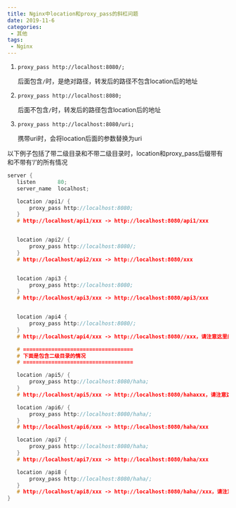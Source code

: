 ```yaml
---
title: Nginx中location和proxy_pass的斜杠问题
date: 2019-11-6
categories: 
 - 其他
tags: 
 - Nginx
---
```


1. `proxy_pass http://localhost:8080/;`

   后面包含`/`时，是绝对路径，转发后的路径不包含location后的地址

2. `proxy_pass http://localhost:8080;`

   后面不包含`/`时，转发后的路径包含location后的地址

3. `proxy_pass http://localhost:8080/uri;`

   携带uri时，会将location后面的参数替换为uri

以下例子包括了带二级目录和不带二级目录时，location和proxy_pass后缀带有和不带有‘/’的所有情况

```cpp
server {
   listen       80;
   server_name  localhost;

   location /api1/ {
       proxy_pass http://localhost:8080;
   }
   # http://localhost/api1/xxx -> http://localhost:8080/api1/xxx


   location /api2/ {
       proxy_pass http://localhost:8080/;
   }
   # http://localhost/api2/xxx -> http://localhost:8080/xxx


   location /api3 {
       proxy_pass http://localhost:8080;
   }
   # http://localhost/api3/xxx -> http://localhost:8080/api3/xxx


   location /api4 {
       proxy_pass http://localhost:8080/;
   }
   # http://localhost/api4/xxx -> http://localhost:8080//xxx，请注意这里的双斜线，好好分析一下。

   # =================================== 
   # 下面是包含二级目录的情况
   # ===================================

   location /api5/ {
       proxy_pass http://localhost:8080/haha;
   }
   # http://localhost/api5/xxx -> http://localhost:8080/hahaxxx，请注意这里的haha和xxx之间没有斜杠，分析一下原因。

   location /api6/ {
       proxy_pass http://localhost:8080/haha/;
   }
   # http://localhost/api6/xxx -> http://localhost:8080/haha/xxx

   location /api7 {
       proxy_pass http://localhost:8080/haha;
   }
   # http://localhost/api7/xxx -> http://localhost:8080/haha/xxx

   location /api8 {
       proxy_pass http://localhost:8080/haha/;
   }
   # http://localhost/api8/xxx -> http://localhost:8080/haha//xxx，请注意这里的双斜杠。
}
```